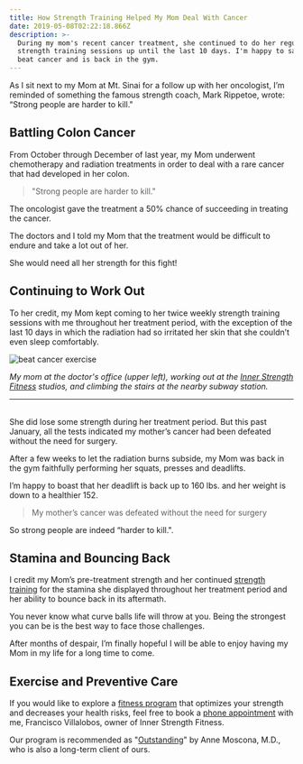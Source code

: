 ```yaml
---
title: How Strength Training Helped My Mom Deal With Cancer
date: 2019-05-08T02:22:18.866Z
description: >-
  During my mom's recent cancer treatment, she continued to do her regular
  strength training sessions up until the last 10 days. I'm happy to say she
  beat cancer and is back in the gym.
---
```

As I sit next to my Mom at Mt. Sinai for a follow up with her oncologist, I’m reminded of something the famous strength coach, Mark Rippetoe, wrote: “Strong people are harder to kill." 

## Battling Colon Cancer

From October through December of last year, my Mom underwent chemotherapy and radiation treatments in order to deal with a rare cancer that had developed in her colon.  

> "Strong people are harder to kill."

The oncologist gave the treatment a 50% chance of succeeding in treating the cancer.

The doctors and I told my Mom that the treatment would be difficult to endure and take a lot out of her.  

She would need all her strength for this fight!  

## Continuing to Work Out

To her credit, my Mom kept coming to her twice weekly strength training sessions with me throughout her treatment period, with the exception of the last 10 days in which the radiation had so irritated her skin that she couldn’t even sleep comfortably.  

![beat cancer exercise](/img/beat-cancer-exercise.png)

_My mom at the doctor's office (upper left), working out at the_ [_Inner Strength Fitness_](https://isfny.com) _studios, and climbing the stairs at the nearby subway station._

<hr><br/>
She did lose some strength during her treatment period. But this past January, all the tests indicated my mother’s cancer had been defeated without the need for surgery.  

After a few weeks to let the radiation burns subside, my Mom was back in the gym faithfully performing her squats, presses and deadlifts. 

I’m happy to boast that her deadlift is back up to 160 lbs. and her weight is down to a healthier 152.  

>  My mother’s cancer was defeated without the need for surgery

So strong people are indeed “harder to kill.".  

## Stamina and Bouncing Back

I credit my Mom’s pre-treatment strength and her continued [strength training](/about) for the stamina she displayed throughout her treatment period and her ability to bounce back in its aftermath.  

You never know what curve balls life will throw at you.  Being the strongest you can be is the best way to face those challenges.  

After months of despair,  I’m finally hopeful I will be able to enjoy having my Mom in my life for a long time to come.

## Exercise and Preventive Care

If you would like to explore a [fitness program](https://www.isfny.com) that optimizes your strength and decreases your health risks, feel free to book a <a href="https://calendly.com/isfny/15min" target="blank">phone appointment</a> with me, Francisco Villalobos, owner of Inner Strength Fitness. 

Our program is recommended as "[Outstanding](/post/5-star-reviews/)" by Anne Moscona, M.D., who is also a long-term client of ours.
